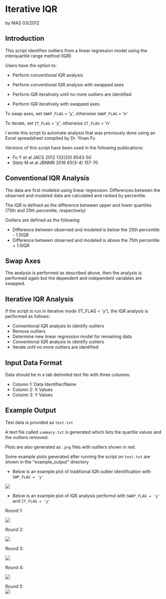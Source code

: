# Iterative IQR

by MAS
03/2012

## Introduction

This script identifies outliers from a linear regression model using the interquartile range method (IQR)

Users have the option to:

* Perform conventional IQR analysis

* Perform conventional IQR analysis with swapped axes

* Perform IQR iteratively until no more outliers are identified

* Perform IQR iteratively with swapped axes

To swap axes, set ```SWAP_FLAG``` = 'y', otherwise ```SWAP_FLAG``` = 'n'

To iterate, set ```IT_FLAG``` = 'y', otherwise ```IT_FLAG``` = 'n'

I wrote this script to automate analysis that was previously done using an Excel spreadsheet compiled by Dr. Yinan Fu

Versions of this script have been used in the following publications:

* Fu Y et al JACS 2012 132(20) 8543-50
* Stetz M et al JBNMR 2016 65(3-4) 157-70

## Conventional IQR Analysis

The data are first modeled using linear regression. Differences between the observed and modeled data are calculated and ranked by percentile.

The IQR is defined as the difference between upper and lower quartiles (75th and 25th percentile, respectively)

Outliers are defined as the following:

* Difference between observed and modeled is below the 25th percentile - 1.5IQR
* Difference between observed and modeled is above the 75th percentile + 1.5IQR

## Swap Axes

The analysis is performed as described above, then the analysis is performed again but the dependent and independent variables are swapped.

## Iterative IQR Analysis

If the script is run in iterative mode (IT_FLAG = 'y'), the IQR analysis is performed as follows:

* Conventional IQR analysis to identify outliers
* Remove outliers 
* Determine new linear regression model for remaining data
* Conventional IQR analysis to identify outliers
* Iterate until no more outliers are identified

## Input Data Format

Data should be in a tab delimited text file with three columns:
* Column 1: Data Identifier/Name
* Column 2: X Values
* Column 3: Y Values

## Example Output

Test data is provided as ```test.txt```

A text file called ```summary.txt``` is generated which lists the quartile values and the outliers removed.

Plots are also generated as ```.png``` files with outliers shown in red.

Some example plots generated after running the script on ```test.txt``` are shown in the "example_output" directory

* Below is an example plot of traditional IQR outlier identification with ```SWP_FLAG = 'y'```

![](./example_output/Swap_NoIter/swap_round1.png)

* Below is an example plot of IQR analysis performd with ```SWAP_FLAG = 'y'``` and ```IT_FLAG = 'y'```

Round 1:   

![](./example_output/Swap_Iter/swap_round1.png)

Round 2:  

![](./example_output/Swap_Iter/swap_round2.png)

Round 3:  

![](./example_output/Swap_Iter/swap_round3.png)

Round 4:  

![](./example_output/Swap_Iter/swap_round4.png)

Round 5:  
![](./example_output/Swap_Iter/swap_round5.png)
